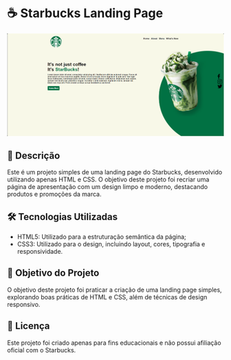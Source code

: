 # ☕ Starbucks Landing Page
<img src="screenshot.png" alt="Imagem geral do site">

## 📝 Descrição
Este é um projeto simples de uma landing page do Starbucks, desenvolvido utilizando apenas HTML e CSS. O objetivo deste projeto foi recriar uma página de apresentação com um design limpo e moderno, destacando produtos e promoções da marca.

## 🛠️ Tecnologias Utilizadas
<ul>
  <li>HTML5: Utilizado para a estruturação semântica da página;</li>
  <li>CSS3: Utilizado para o design, incluindo layout, cores, tipografia e responsividade.</li>
</ul>

## 🎯 Objetivo do Projeto
O objetivo deste projeto foi praticar a criação de uma landing page simples, explorando boas práticas de HTML e CSS, além de técnicas de design responsivo.

## 📝 Licença
Este projeto foi criado apenas para fins educacionais e não possui afiliação oficial com o Starbucks.
